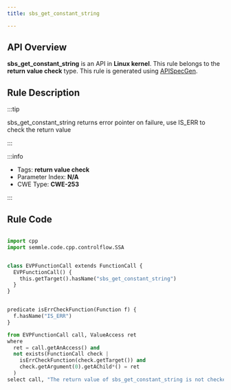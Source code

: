 ```yaml
---
title: sbs_get_constant_string

---
```



## API Overview
**sbs_get_constant_string** is an API in **Linux kernel**. This rule belongs to the **return value check** type. This rule is generated using [APISpecGen](../../tools/APISpecGen).
## Rule Description

:::tip

sbs_get_constant_string returns error pointer on failure, use IS_ERR to check the return value

:::

:::info

- Tags: **return value check**
- Parameter Index: **N/A**
- CWE Type: **CWE-253**

:::

## Rule Code
```python

import cpp
import semmle.code.cpp.controlflow.SSA


class EVPFunctionCall extends FunctionCall {
  EVPFunctionCall() {
    this.getTarget().hasName("sbs_get_constant_string")
  }
}


predicate isErrCheckFunction(Function f) {
  f.hasName("IS_ERR") 
}

from EVPFunctionCall call, ValueAccess ret
where
  ret = call.getAnAccess() and
  not exists(FunctionCall check |
    isErrCheckFunction(check.getTarget()) and
    check.getArgument(0).getAChild*() = ret
  )
select call, "The return value of sbs_get_constant_string is not checked with IS_ERR."
    
```